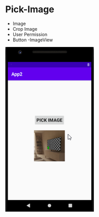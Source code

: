 # Pick-Image
- Image
- Crop Image
- User Permission
- Button
-ImageView

![Image 1](https://github.com/HiBijoy143/Pick-Image/blob/master/Screenshot_1.png)
